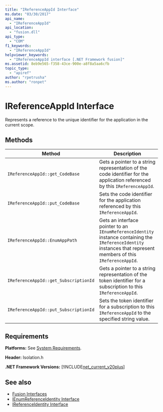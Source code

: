 ```yaml
---
title: "IReferenceAppId Interface"
ms.date: "03/30/2017"
api_name: 
  - "IReferenceAppId"
api_location: 
  - "fusion.dll"
api_type: 
  - "COM"
f1_keywords: 
  - "IReferenceAppId"
helpviewer_keywords: 
  - "IReferenceAppId interface [.NET Framework fusion]"
ms.assetid: 8eb9e565-f358-43ce-900e-a8f8a5aa6cfb
topic_type: 
  - "apiref"
author: "rpetrusha"
ms.author: "ronpet"
---
```

# IReferenceAppId Interface
Represents a reference to the unique identifier for the application in the current scope.  
  
## Methods  
  
|Method|Description|  
|------------|-----------------|  
|`IReferenceAppId::get_CodeBase`|Gets a pointer to a string representation of the code identifier for the application referenced by this `IReferenceAppId`.|  
|`IReferenceAppId::put_CodeBase`|Sets the code identifier for the application referenced by this `IReferenceAppId`.|  
|`IReferenceAppId::EnumAppPath`|Gets an interface pointer to an `IEnumReferenceIdentity` instance containing the `IReferenceIdentity` instances that represent members of this `IReferenceAppId`.|  
|`IReferenceAppId::get_SubscriptionId`|Gets a pointer to a string representation of the token identifier for a subscription to this `IReferenceAppId`.|  
|`IReferenceAppId::put_SubscriptionId`|Sets the token identifier for a subscription to this `IReferenceAppId` to the specified string value.|  
  
## Requirements  
 **Platforms:** See [System Requirements](../../get-started/system-requirements.md).  
  
 **Header:** Isolation.h  
  
 **.NET Framework Versions:** [!INCLUDE[net_current_v20plus](../../../../includes/net-current-v20plus-md.md)]  
  
## See also

- [Fusion Interfaces](fusion-interfaces.md)
- [IEnumReferenceIdentity Interface](ienumreferenceidentity-interface.md)
- [IReferenceIdentity Interface](ireferenceidentity-interface.md)

